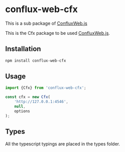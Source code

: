# conflux-web-cfx

This is a sub package of [ConfluxWeb.js][repo]

This is the Cfx package to be used [ConfluxWeb.js][repo].

## Installation

```bash
npm install conflux-web-cfx
```

## Usage

```js
import {Cfx} from 'conflux-web-cfx';

const cfx = new Cfx(
    'http://127.0.0.1:4546',
    null,
    options
);
```

## Types 

All the typescript typings are placed in the types folder. 

[repo]: https://github.com/Conflux-Chain/ConfluxWeb
